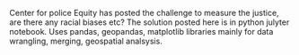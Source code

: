 Center for police Equity has posted the challenge to measure the justice, are there any racial biases etc?
The solution posted here is in python julyter notebook. Uses pandas, geopandas, matplotlib libraries mainly for data wrangling, merging, 
geospatial analsysis.
